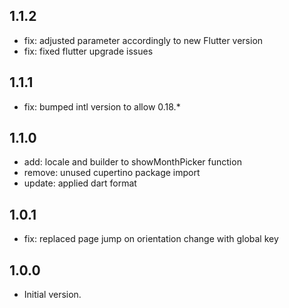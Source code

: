 ## 1.1.2

- fix: adjusted parameter accordingly to new Flutter version
- fix: fixed flutter upgrade issues

## 1.1.1

- fix: bumped intl version to allow 0.18.*

## 1.1.0

- add: locale and builder to showMonthPicker function
- remove: unused cupertino package import
- update: applied dart format


## 1.0.1

- fix: replaced page jump on orientation change with global key


## 1.0.0

- Initial version.
